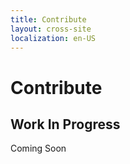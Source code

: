 ```yaml
---
title: Contribute
layout: cross-site
localization: en-US
---
```


# Contribute

## Work In Progress

Coming Soon
